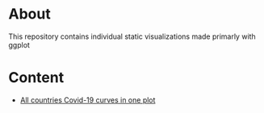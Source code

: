# About

This repository contains individual static visualizations made primarly with ggplot 

# Content

- [All countries Covid-19 curves in one plot](https://github.com/rafalopezv/staticVIs/tree/master/joyPlotCovid/code)




